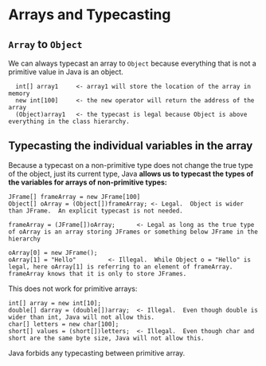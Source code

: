 # Arrays and Typecasting

## `Array` to `Object`
We can always typecast an array to `Object` because everything that is not a primitive value in Java is an object.

```
  int[] array1     <- array1 will store the location of the array in memory
  new int[100]     <- the new operator will return the address of the array
  (Object)array1   <- the typecast is legal because Object is above everything in the class hierarchy.
```

## Typecasting the individual variables in the array
Because a typecast on a non-primitive type does not change the true type of the object, just its current type, Java __allows us to typecast the types of the variables for arrays of non-primitive types:__

```
JFrame[] frameArray = new JFrame[100]
Object[] oArray = (Object[])frameArray; <- Legal.  Object is wider than JFrame.  An explicit typecast is not needed.

frameArray = (JFrame[])oArray;		<- Legal as long as the true type of oArray is an array storing JFrames or something below JFrame in the hierarchy

oArray[0] = new JFrame();
oArray[1] = "Hello"			<- Illegal.  While Object o = "Hello" is legal, here oArray[1] is referring to an element of frameArray.  frameArray knows that it is only to store JFrames.
```

This does not work for primitive arrays:
```
int[] array = new int[10];
double[] darray = (double[])array;	<- Illegal.  Even though double is wider than int, Java will not allow this.
char[] letters = new char[100];
short[] values = (short[])letters;	<- Illegal.  Even though char and short are the same byte size, Java will not allow this.
```
Java forbids any typecasting between primitive array.
